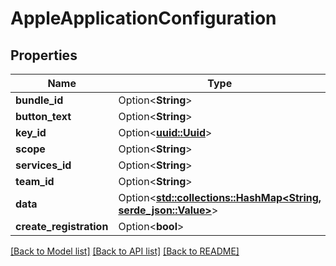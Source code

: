 # AppleApplicationConfiguration

## Properties

Name | Type | Description | Notes
------------ | ------------- | ------------- | -------------
**bundle_id** | Option<**String**> |  | [optional]
**button_text** | Option<**String**> |  | [optional]
**key_id** | Option<[**uuid::Uuid**](uuid::Uuid.md)> |  | [optional]
**scope** | Option<**String**> |  | [optional]
**services_id** | Option<**String**> |  | [optional]
**team_id** | Option<**String**> |  | [optional]
**data** | Option<[**std::collections::HashMap<String, serde_json::Value>**](serde_json::Value.md)> |  | [optional]
**create_registration** | Option<**bool**> |  | [optional]

[[Back to Model list]](../README.md#documentation-for-models) [[Back to API list]](../README.md#documentation-for-api-endpoints) [[Back to README]](../README.md)


